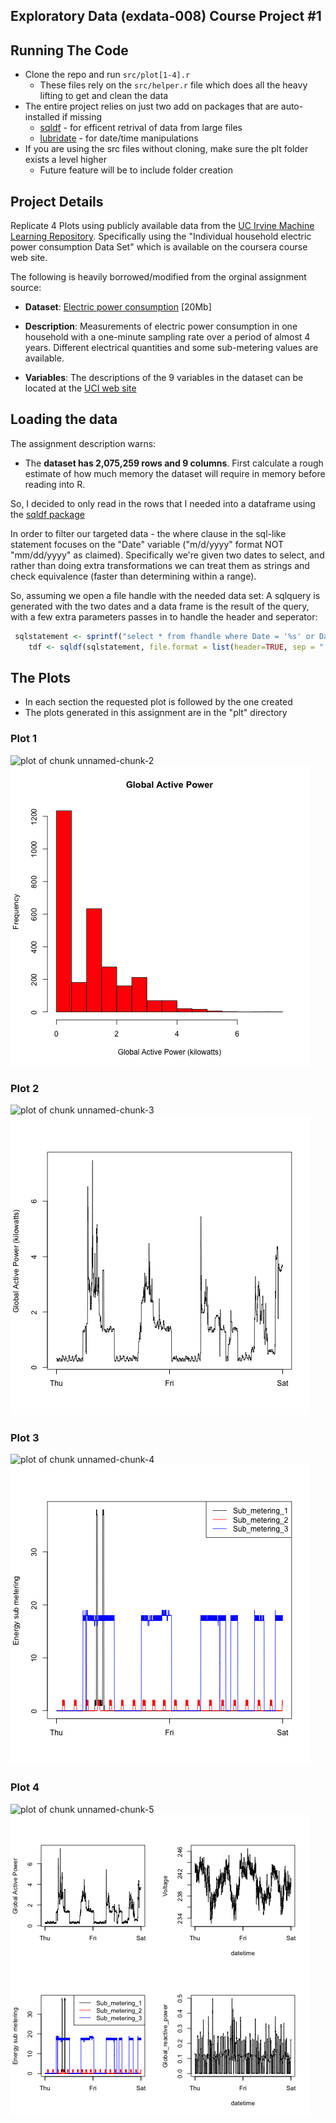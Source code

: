 ## Exploratory Data (exdata-008) Course Project #1

## Running The Code
* Clone the repo and run `src/plot[1-4].r`
  * These files rely on the `src/helper.r` file which does all the heavy lifting to get and clean the data
* The entire project relies on just two add on packages that are auto-installed if missing
  * <a href="http://cran.r-project.org/web/packages/sqldf/">sqldf</a> - for efficent retrival of data from large files
  * <a href="http://cran.r-project.org/web/packages/lubridate/">lubridate</a> - for date/time manipulations
* If you are using the src files without cloning, make sure the plt folder exists a level higher
  * Future feature will be to include folder creation 

## Project Details
Replicate 4 Plots using publicly available data from
the <a href="http://archive.ics.uci.edu/ml/">UC Irvine Machine
Learning Repository</a>. Specifically using the "Individual household electric power consumption Data Set" which is available on the coursera course web site.

The following is heavily borrowed/modified from the orginal assignment source: 

* <b>Dataset</b>: <a href="https://d396qusza40orc.cloudfront.net/exdata%2Fdata%2Fhousehold_power_consumption.zip">Electric power consumption</a> [20Mb]
* <b>Description</b>: Measurements of electric power consumption in
one household with a one-minute sampling rate over a period of almost
4 years. Different electrical quantities and some sub-metering values
are available.

* <b>Variables</b>: The descriptions of the 9 variables in the dataset can be located
at the <a href="https://archive.ics.uci.edu/ml/datasets/Individual+household+electric+power+consumption">UCI
web site</a>




## Loading the data 

The assignment description warns:
* The <b> dataset has 2,075,259 rows and 9 columns</b>. First
calculate a rough estimate of how much memory the dataset will require
in memory before reading into R. 

So, I decided to only read in the rows that I needed into a dataframe using the <a href="http://cran.r-project.org/web/packages/sqldf/">sqldf package</a>

In order to filter our targeted data - the where clause in the sql-like statement focuses on the "Date" variable ("m/d/yyyy" format  NOT "mm/dd/yyyy" as claimed</b>). Specifically we're given two dates to select, and rather than doing extra transformations we can treat them as strings and check equivalence (faster than determining within a range).

So, assuming we open a file handle with the needed data set:
A sqlquery is generated with the two dates and a data frame is the result of the query, with a few extra parameters passes in to handle the header and seperator:


```R
 sqlstatement <- sprintf("select * from fhandle where Date = '%s' or Date = '%s'", sDate, eDate) 
    tdf <- sqldf(sqlstatement, file.format = list(header=TRUE, sep = ";"))
```


## The Plots 
* In each section the requested plot is followed by the one created
* The plots generated in this assignment are in the "plt" directory

### Plot 1 

![plot of chunk unnamed-chunk-2](figure/unnamed-chunk-2.png) ![plot of plot1](plt/plot1.png) 

### Plot 2

![plot of chunk unnamed-chunk-3](figure/unnamed-chunk-3.png) ![plot of plot2](plt/plot2.png) 


### Plot 3

![plot of chunk unnamed-chunk-4](figure/unnamed-chunk-4.png) ![plot of plot1](plt/plot3.png) 


### Plot 4

![plot of chunk unnamed-chunk-5](figure/unnamed-chunk-5.png) ![plot of plot4](plt/plot4.png) 

